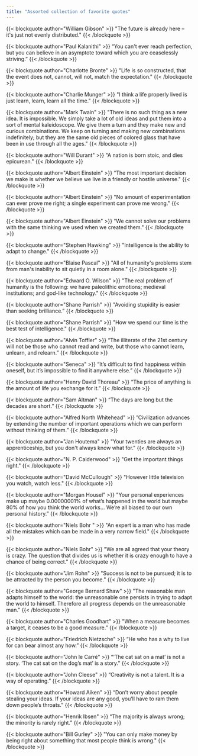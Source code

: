 ```yaml
---
title: "Assorted collection of favorite quotes"
---
```


{{< blockquote author="William Gibson" >}}
"The future is already here – it's just not evenly distributed."
{{< /blockquote >}}

{{< blockquote author="Paul Kalanithi" >}}
“You can't ever reach perfection, but you can believe in an asymptote toward which you are ceaselessly striving.”
{{< /blockquote >}}

{{< blockquote author="Charlotte Bronte" >}}
"Life is so constructed, that the event does not, cannot, will not, match the expectation."
{{< /blockquote >}}

{{< blockquote author="Charlie Munger" >}}
"I think a life properly lived is just learn, learn, learn all the time." 
{{< /blockquote >}}

{{< blockquote author="Mark Twain" >}}
"There is no such thing as a new idea. It is impossible. We simply take a lot of old ideas and put them into a sort of mental kaleidoscope. We give them a turn and they make new and curious combinations. We keep on turning and making new combinations indefinitely; but they are the same old pieces of colored glass that have been in use through all the ages."
{{< /blockquote >}}

{{< blockquote author="Will Durant" >}}
"A nation is born stoic, and dies epicurean."
{{< /blockquote >}}

{{< blockquote author="Albert Einstein" >}}
“The most important decision we make is whether we believe we live in a friendly or hostile universe."
{{< /blockquote >}}

{{< blockquote author="Albert Einstein" >}}
"No amount of experimentation can ever prove me right; a single experiment can prove me wrong."
{{< /blockquote >}}

{{< blockquote author="Albert Einstein" >}}
“We cannot solve our problems with the same thinking we used when we created them."
{{< /blockquote >}}

{{< blockquote author="Stephen Hawking" >}}
"Intelligence is the ability to adapt to change."
{{< /blockquote >}}

{{< blockquote author="Blaise Pascal" >}}
"All of humanity's problems stem from man's inability to sit quietly in a room alone."
{{< /blockquote >}}

{{< blockquote author="Edward O. Wilson" >}}
"The real problem of humanity is the following: we have paleolithic emotions; medieval institutions; and god-like technology."
{{< /blockquote >}}

{{< blockquote author="Shane Parrish" >}}
"Avoiding stupidity is easier than seeking brilliance.”
{{< /blockquote >}}

{{< blockquote author="Shane Parrish" >}}
"How we spend our time is the best test of intelligence."
{{< /blockquote >}}

{{< blockquote author="Alvin Toffler" >}}
 “The illiterate of the 21st century will not be those who cannot read and write, but those who cannot learn, unlearn, and relearn.”
{{< /blockquote >}}

{{< blockquote author="Seneca" >}}
“It’s difficult to find happiness within oneself, but it’s impossible to find it anywhere else.”
{{< /blockquote >}}

{{< blockquote author="Henry David Thoreau" >}}
“The price of anything is the amount of life you exchange for it.”
{{< /blockquote >}}

{{< blockquote author="Sam Altman" >}}
“The days are long but the decades are short.”
{{< /blockquote >}}

{{< blockquote author="Alfred North Whitehead" >}}
”Civilization advances by extending the number of important operations which we can perform without thinking of them.”
{{< /blockquote >}}

{{< blockquote author="Jan Houtema" >}}
"Your twenties are always an apprenticeship, but you don't always know what for."
{{< /blockquote >}}

{{< blockquote author="N. P. Calderwood" >}}
"Get the important things right."
{{< /blockquote >}}

{{< blockquote author="David McCullough" >}}
"However little television you watch, watch less."
{{< /blockquote >}}

{{< blockquote author="Morgan Housel" >}}
"Your personal experiences make up maybe 0.00000001% of what’s happened in the world but maybe 80% of how you think the world works... We’re all biased to our own personal history.”
{{< /blockquote >}}

{{< blockquote author="Niels Bohr " >}}
"An expert is a man who has made all the mistakes which can be made in a very narrow field."
{{< /blockquote >}}

{{< blockquote author="Niels Bohr" >}}
"We are all agreed that your theory is crazy. The question that divides us is whether it is crazy enough to have a chance of being correct."
{{< /blockquote >}}

{{< blockquote author="Jim Rohn" >}}
"Success is not to be pursued; it is to be attracted by the person you become."
{{< /blockquote >}}

{{< blockquote author="George Bernard Shaw" >}}
"The reasonable man adapts himself to the world: the unreasonable one persists in trying to adapt the world to himself. Therefore all progress depends on the unreasonable man." 
{{< /blockquote >}}

{{< blockquote author="Charles Goodhart" >}}
"When a measure becomes a target, it ceases to be a good measure.”
{{< /blockquote >}}

{{< blockquote author="Friedrich Nietzsche" >}}
“He who has a why to live for can bear almost any how.”
{{< /blockquote >}}

{{< blockquote author="John le Carré" >}}
“‘The cat sat on a mat’ is not a story. ‘The cat sat on the dog’s mat’ is a story.”
{{< /blockquote >}}

{{< blockquote author="John Cleese" >}}
“Creativity is not a talent. It is a way of operating.”
{{< /blockquote >}}

{{< blockquote author="Howard Aiken" >}}
“Don’t worry about people stealing your ideas. If your ideas are any good, you’ll have to ram them down people’s throats.”
{{< /blockquote >}}

{{< blockquote author="Henrik Ibsen" >}}
“The majority is always wrong; the minority is rarely right.”
{{< /blockquote >}}

{{< blockquote author="Bill Gurley" >}}
"You can only make money by being right about something that most people think is wrong."
{{< /blockquote >}}

